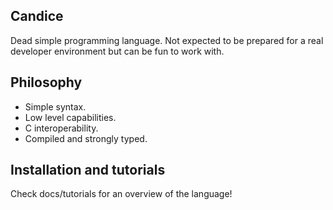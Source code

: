 ## Candice

Dead simple programming language.
Not expected to be prepared for a real developer environment but can
be fun to work with.

## Philosophy

- Simple syntax.
- Low level capabilities.
- C interoperability.
- Compiled and strongly typed.

## Installation and tutorials

Check docs/tutorials for an overview of the language!
